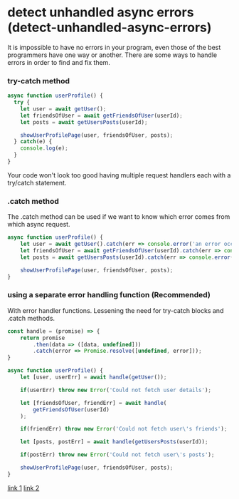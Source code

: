 # detect unhandled async errors (detect-unhandled-async-errors)

It is impossible to have no errors in your program, even those of the best programmers have one way or another. There are some ways to handle errors in order to find and fix them. 

### try-catch method
```javascript
async function userProfile() {
  try {
    let user = await getUser();
    let friendsOfUser = await getFriendsOfUser(userId);
    let posts = await getUsersPosts(userId);

    showUserProfilePage(user, friendsOfUser, posts);
  } catch(e) {
    console.log(e);
  }
}
```
Your code won't look too good having multiple request handlers each with a try/catch statement. 

### .catch method
The .catch method can be used if we want to know which error comes from which async request.

```javascript
async function userProfile() {
    let user = await getUser().catch(err => console.error('an error occurred'));
    let friendsOfUser = await getFriendsOfUser(userId).catch(err => console.error('an error occurred'));
    let posts = await getUsersPosts(userId).catch(err => console.error('an error occurred'));

    showUserProfilePage(user, friendsOfUser, posts);
}
```

### using a separate error handling function (Recommended)
With error handler functions. Lessening the need for try-catch blocks and .catch methods.

```javascript
const handle = (promise) => {
    return promise
        .then(data => ([data, undefined]))
        .catch(error => Promise.resolve([undefined, error]));
}

async function userProfile() {
    let [user, userErr] = await handle(getUser());

    if(userErr) throw new Error('Could not fetch user details');

    let [friendsOfUser, friendErr] = await handle(
        getFriendsOfUser(userId)
    );

    if(friendErr) throw new Error('Could not fetch user\'s friends');

    let [posts, postErr] = await handle(getUsersPosts(userId));

    if(postErr) throw new Error('Could not fetch user\'s posts');

    showUserProfilePage(user, friendsOfUser, posts);
}
```

[link 1](https://cheatsheetseries.owasp.org/cheatsheets/Nodejs_Security_Cheat_Sheet.html#handle-errors-in-asynchronous-calls)
[link 2](https://dev.to/sobiodarlington/better-error-handling-with-async-await-2e5m)